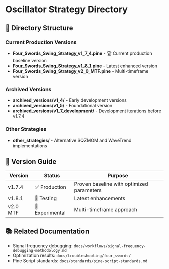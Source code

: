 # Oscillator Strategy Directory

## 📁 Directory Structure

### Current Production Versions
- **Four_Swords_Swing_Strategy_v1_7_4.pine** - 🏆 Current production baseline version
- **Four_Swords_Swing_Strategy_v1_8_1.pine** - Latest enhanced version
- **Four_Swords_Swing_Strategy_v2_0_MTF.pine** - Multi-timeframe version

### Archived Versions
- **archived_versions/v1_4/** - Early development versions
- **archived_versions/v1_5/** - Foundational version
- **archived_versions/v1_7_development/** - Development iterations before v1.7.4

### Other Strategies
- **other_strategies/** - Alternative SQZMOM and WaveTrend implementations

## 🎯 Version Guide

| Version | Status | Purpose |
|---------|--------|---------|
| v1.7.4 | ✅ Production | Proven baseline with optimized parameters |
| v1.8.1 | 🧪 Testing | Latest enhancements |
| v2.0 MTF | 🔬 Experimental | Multi-timeframe approach |

## 📚 Related Documentation
- Signal frequency debugging: `docs/workflows/signal-frequency-debugging-methodology.md`
- Optimization results: `docs/troubleshooting/four_swords/`
- Pine Script standards: `docs/standards/pine-script-standards.md`
